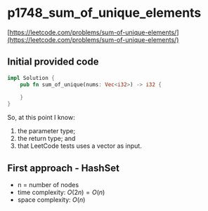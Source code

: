 # p1748_sum_of_unique_elements
[https://leetcode.com/problems/sum-of-unique-elements/](https://leetcode.com/problems/sum-of-unique-elements/)

## Initial provided code
```Rust
impl Solution {
    pub fn sum_of_unique(nums: Vec<i32>) -> i32 {
        
    }
}
```

So, at this point I know:
1. the parameter type;
2. the return type; and 
3. that LeetCode tests uses a vector as input.

## First approach - HashSet

- n = number of nodes
- time complexity: $O(2n) = O(n)$
- space complexity: $O(n)$
